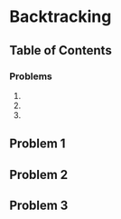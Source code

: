 # Backtracking

## Table of Contents

### Problems
1.
2.
3.

## Problem 1

## Problem 2

## Problem 3
